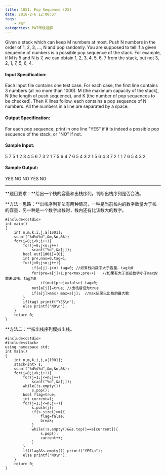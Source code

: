 ```yaml
---
title: 1051. Pop Sequence (25)
date: 2018-2-6 12:00:07
tags: 
	- PAT
categories: PAT甲级题解
---
```


Given a stack which can keep M numbers at most. Push N numbers in the order of 1, 2, 3, ..., N and pop randomly. You are supposed to tell if a given sequence of numbers is a possible pop sequence of the stack. For example, if M is 5 and N is 7, we can obtain 1, 2, 3, 4, 5, 6, 7 from the stack, but not 3, 2, 1, 7, 5, 6, 4.

#### Input Specification:

Each input file contains one test case. For each case, the first line contains 3 numbers (all no more than 1000): M (the maximum capacity of the stack), N (the length of push sequence), and K (the number of pop sequences to be checked). Then K lines follow, each contains a pop sequence of N numbers. All the numbers in a line are separated by a space.

#### Output Specification:

For each pop sequence, print in one line "YES" if it is indeed a possible pop sequence of the stack, or "NO" if not.

#### Sample Input:
5 7 5
1 2 3 4 5 6 7
3 2 1 7 5 6 4
7 6 5 4 3 2 1
5 6 4 3 7 2 1
1 7 6 5 4 3 2
#### Sample Output:
YES
NO
NO
YES
NO
***
**题目要求：**给出一个栈的容量和出栈序列，判断出栈序列是否合法。

**方法一思路：**出栈序列非法有两种情况，一种是当前栈内的数字数量大于栈的容量，另一种是一个数字出栈时，栈内还有比该数大的数字。

```
#include<cstdio>
int main()
{
    int n,m,k,i,j,a[1001];
    scanf("%d%d%d",&m,&n,&k);
    for(i=0;i<k;i++){
        for(j=0;j<n;j++)          
            scanf("%d",&a[j]);
        bool out[1001]={0};
        int pre,max=0,tag=1;
        for(j=0;j<n;j++){
            if(a[j]-j>m) tag=0; //如果栈内数字大于容量，tag为0
            for(pre=a[j]+1;pre<max;pre++)   //如果有大于当前数字小于max的数未出栈，tag为0
                if(out[pre]==false) tag=0;
            out[a[j]]=true; //出栈后设为true
            if(a[j]>max) max=a[j];  //max记录已出栈的最大数
        }
        if(tag) printf("YES\n");
        else printf("NO\n");
    }
    return 0;
}
```
**方法二：**按出栈序列模拟出栈。
```
#include<cstdio>
#include<stack>
using namespace std;
int main()
{
    int n,m,k,i,j,a[1001];
    stack<int> s;
    scanf("%d%d%d",&m,&n,&k);
    for(i=0;i<k;i++){
        for(j=1;j<=n;j++)          
            scanf("%d",&a[j]);
        while(!s.empty())
            s.pop();
        bool flag=true;
        int current=1;
        for(j=1;j<=n;j++){
            s.push(j);
            if(s.size()>m){
                flag=false;
                break;
            }
            while(!s.empty()&&s.top()==a[current]){
                s.pop();
                current++;
            }
        }
        if(flag&&s.empty()) printf("YES\n");
        else printf("NO\n");
    }
    return 0;
}
```